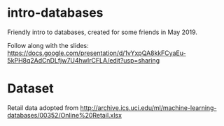 # intro-databases
Friendly intro to databases, created for some friends in May 2019.  

Follow along with the slides:
https://docs.google.com/presentation/d/1vYxpQA8kkFCyaEu-5kPH8q2AdCnDLfjw7U4hwIrCFLA/edit?usp=sharing 

# Dataset
Retail data adopted from http://archive.ics.uci.edu/ml/machine-learning-databases/00352/Online%20Retail.xlsx 

